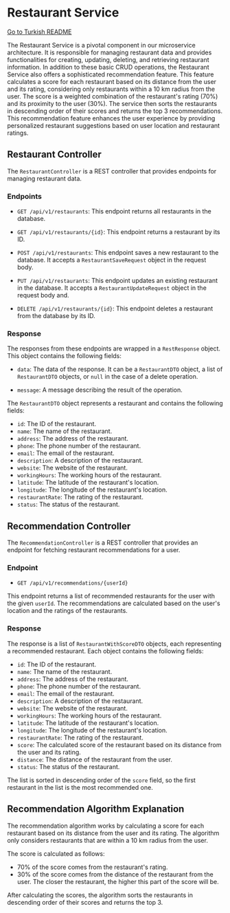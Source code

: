 # Restaurant Service

[Go to Turkish README](README_TR.md)

The Restaurant Service is a pivotal component in our microservice architecture. It is responsible for managing restaurant data and provides functionalities for creating, updating, deleting, and retrieving restaurant information. In addition to these basic CRUD operations, the Restaurant Service also offers a sophisticated recommendation feature. This feature calculates a score for each restaurant based on its distance from the user and its rating, considering only restaurants within a 10 km radius from the user. The score is a weighted combination of the restaurant's rating (70%) and its proximity to the user (30%). The service then sorts the restaurants in descending order of their scores and returns the top 3 recommendations. This recommendation feature enhances the user experience by providing personalized restaurant suggestions based on user location and restaurant ratings.


## Restaurant Controller

The `RestaurantController` is a REST controller that provides endpoints for managing restaurant data.

### Endpoints

- `GET /api/v1/restaurants`: This endpoint returns all restaurants in the database.

- `GET /api/v1/restaurants/{id}`: This endpoint returns a restaurant by its ID. 

- `POST /api/v1/restaurants`: This endpoint saves a new restaurant to the database. It accepts a `RestaurantSaveRequest` object in the request body.

- `PUT /api/v1/restaurants`: This endpoint updates an existing restaurant in the database. It accepts a `RestaurantUpdateRequest` object in the request body and.

- `DELETE /api/v1/restaurants/{id}`: This endpoint deletes a restaurant from the database by its ID.

### Response

The responses from these endpoints are wrapped in a `RestResponse` object. This object contains the following fields:

- `data`: The data of the response. It can be a `RestaurantDTO` object, a list of `RestaurantDTO` objects, or `null` in the case of a delete operation.

- `message`: A message describing the result of the operation.

The `RestaurantDTO` object represents a restaurant and contains the following fields:

- `id`: The ID of the restaurant.
- `name`: The name of the restaurant.
- `address`: The address of the restaurant.
- `phone`: The phone number of the restaurant.
- `email`: The email of the restaurant.
- `description`: A description of the restaurant.
- `website`: The website of the restaurant.
- `workingHours`: The working hours of the restaurant.
- `latitude`: The latitude of the restaurant's location.
- `longitude`: The longitude of the restaurant's location.
- `restaurantRate`: The rating of the restaurant.
- `status`: The status of the restaurant.

## Recommendation Controller

The `RecommendationController` is a REST controller that provides an endpoint for fetching restaurant recommendations for a user.

### Endpoint

- `GET /api/v1/recommendations/{userId}`

This endpoint returns a list of recommended restaurants for the user with the given `userId`. The recommendations are calculated based on the user's location and the ratings of the restaurants.

### Response

The response is a list of `RestaurantWithScoreDTO` objects, each representing a recommended restaurant. Each object contains the following fields:

- `id`: The ID of the restaurant.
- `name`: The name of the restaurant.
- `address`: The address of the restaurant.
- `phone`: The phone number of the restaurant.
- `email`: The email of the restaurant.
- `description`: A description of the restaurant.
- `website`: The website of the restaurant.
- `workingHours`: The working hours of the restaurant.
- `latitude`: The latitude of the restaurant's location.
- `longitude`: The longitude of the restaurant's location.
- `restaurantRate`: The rating of the restaurant.
- `score`: The calculated score of the restaurant based on its distance from the user and its rating.
- `distance`: The distance of the restaurant from the user.
- `status`: The status of the restaurant.

The list is sorted in descending order of the `score` field, so the first restaurant in the list is the most recommended one.

## Recommendation Algorithm Explanation

The recommendation algorithm works by calculating a score for each restaurant based on its distance from the user and its rating. The algorithm only considers restaurants that are within a 10 km radius from the user.

The score is calculated as follows:
- 70% of the score comes from the restaurant's rating.
- 30% of the score comes from the distance of the restaurant from the user. The closer the restaurant, the higher this part of the score will be.

After calculating the scores, the algorithm sorts the restaurants in descending order of their scores and returns the top 3.

